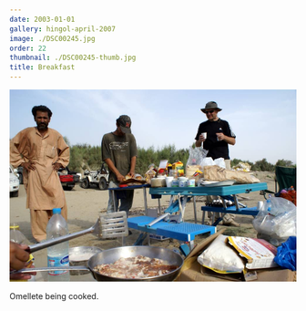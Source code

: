 ```yaml
---
date: 2003-01-01
gallery: hingol-april-2007
image: ./DSC00245.jpg
order: 22
thumbnail: ./DSC00245-thumb.jpg
title: Breakfast
---
```


![Breakfast](./DSC00245.jpg)

Omellete being cooked.